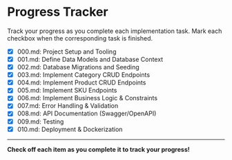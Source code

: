 # Progress Tracker

Track your progress as you complete each implementation task. Mark each checkbox when the corresponding task is finished.

- [x] 000.md: Project Setup and Tooling
- [x] 001.md: Define Data Models and Database Context
- [x] 002.md: Database Migrations and Seeding
- [x] 003.md: Implement Category CRUD Endpoints
- [x] 004.md: Implement Product CRUD Endpoints
- [x] 005.md: Implement SKU Endpoints
- [x] 006.md: Implement Business Logic & Constraints
- [x] 007.md: Error Handling & Validation
- [x] 008.md: API Documentation (Swagger/OpenAPI)
- [x] 009.md: Testing
- [x] 010.md: Deployment & Dockerization

---

**Check off each item as you complete it to track your progress!**
